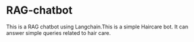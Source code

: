 # RAG-chatbot
This is a RAG chatbot using Langchain.This is a simple Haircare bot. It can answer simple queries related to hair care.

